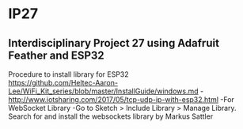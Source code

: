 IP27
===
Interdisciplinary Project 27 using Adafruit Feather and ESP32 
---
Procedure to install library for ESP32  
https://github.com/Heltec-Aaron-Lee/WiFi_Kit_series/blob/master/InstallGuide/windows.md
-http://www.iotsharing.com/2017/05/tcp-udp-ip-with-esp32.html
-For WebSocket Library 
-Go to Sketch > Include Library > Manage Library. Search for and install the websockets library by Markus Sattler 

